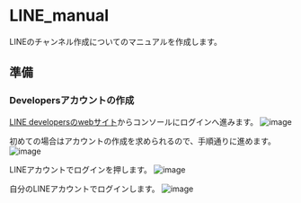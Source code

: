 # LINE_manual
LINEのチャンネル作成についてのマニュアルを作成します。  

## 準備
### Developersアカウントの作成
[LINE developersのwebサイト](https://developers.line.biz/ja/)からコンソールにログインへ進みます。
![image](https://github.com/yutowac/LINE_manual/assets/44987057/31b05251-c31a-4071-9d67-3e6369b7cabf)

初めての場合はアカウントの作成を求められるので、手順通りに進めます。
![image](https://github.com/yutowac/LINE_manual/assets/44987057/b22934df-44d5-4863-b784-05442c54db4a)

LINEアカウントでログインを押します。
![image](https://github.com/yutowac/LINE_manual/assets/44987057/82d5794b-c78b-4123-983b-1fe5c218e8f7)

自分のLINEアカウントでログインします。
![image](https://github.com/yutowac/LINE_manual/assets/44987057/7dad0ced-308b-415c-bda9-e258bc6cd98b)

##
